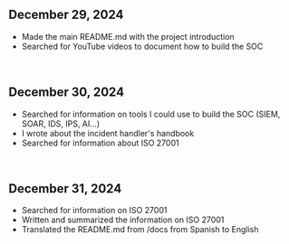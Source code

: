 ## December 29, 2024
- Made the main README.md with the project introduction
- Searched for YouTube videos to document how to build the SOC

&nbsp;

## December 30, 2024
- Searched for information on tools I could use to build the SOC (SIEM, SOAR, IDS, IPS, AI...)
- I wrote about the incident handler's handbook
- Searched for information about ISO 27001

&nbsp;

## December 31, 2024
- Searched for information on ISO 27001
- Written and summarized the information on ISO 27001
- Translated the README.md from /docs from Spanish to English
